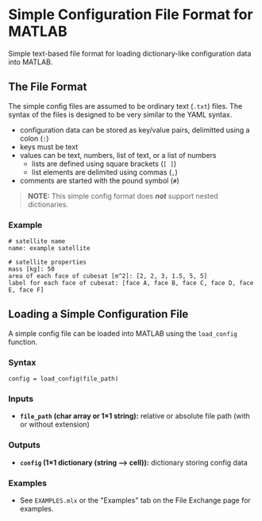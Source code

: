 # Simple Configuration File Format for MATLAB

Simple text-based file format for loading dictionary-like configuration data into MATLAB.

## The File Format

The simple config files are assumed to be ordinary text (`.txt`) files. The syntax of the files is designed to be very similar to the YAML syntax.
- configuration data can be stored as key/value pairs, delimitted using a colon (`:`)
- keys must be text
- values can be text, numbers, list of text, or a list of numbers
	- lists are defined using square brackets (`[ ]`)
	- list elements are delimited using commas (`,`)
- comments are started with the pound symbol (`#`)

> **NOTE:** This simple config format does **_not_** support nested dictionaries.


### Example

```
# satellite name
name: example satellite

# satellite properties
mass [kg]: 50
area of each face of cubesat [m^2]: [2, 2, 3, 1.5, 5, 5]
label for each face of cubesat: [face A, face B, face C, face D, face E, face F]
```


## Loading a Simple Configuration File

A simple config file can be loaded into MATLAB using the `load_config` function.


### Syntax

`config = load_config(file_path)`

### Inputs

- **`file_path` (char array or 1×1 string):** relative or absolute file path (with or without extension)


### Outputs
- **`config` (1×1 dictionary (string --> cell)):** dictionary storing config data


### Examples
- See `EXAMPLES.mlx` or the "Examples" tab on the File Exchange page for examples.